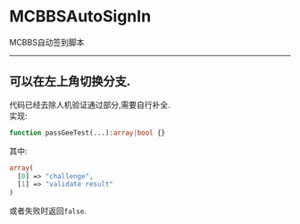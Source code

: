 # MCBBSAutoSignIn
MCBBS自动签到脚本
****
可以在左上角切换分支.
-----------------------------
代码已经去除人机验证通过部分,需要自行补全.  
实现:
```php
function passGeeTest(...):array|bool {}
```
其中:
```php
array(
  [0] => "challenge",
  [1] => "validate result"
)
```
或者失败时返回`false`.
